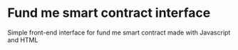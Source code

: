 # Fund me smart contract interface
Simple front-end interface for fund me smart contract made with Javascript and HTML
